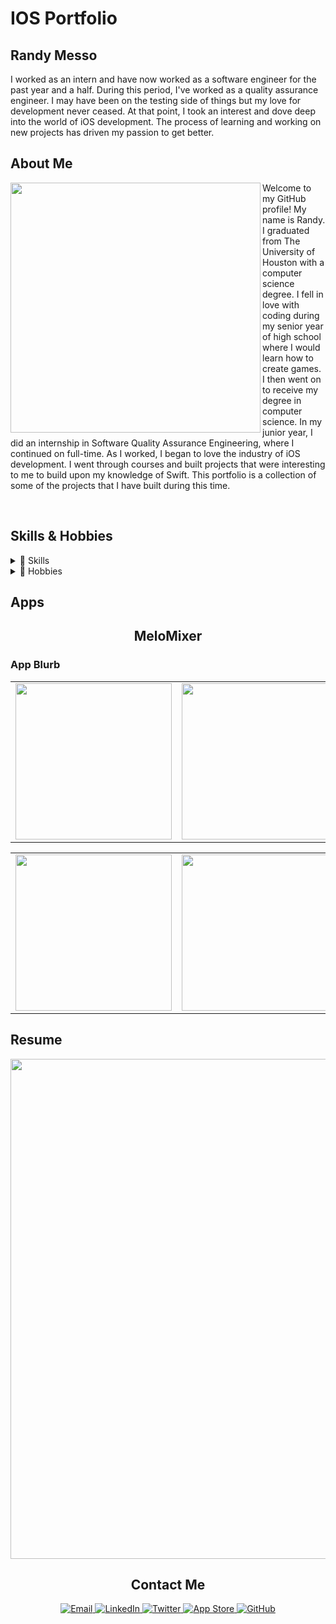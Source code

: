 # IOS Portfolio

## Randy Messo

<p align="left">
I worked as an intern and have now worked as a software engineer for the past year and a half. During this period, I've worked as a quality assurance engineer. I may have been on the testing side of things but my love for development never ceased. At that point, I took an interest and dove deep into the world of iOS development. The process of learning and working on new projects has driven my passion to get better.
</p>

## About Me

<img align="left" width="400" height="400" src="https://github.com/user-attachments/assets/e73533d5-f895-43b5-a395-180c7d0cd227">

<p align="left">
Welcome to my GitHub profile! My name is Randy. I graduated from The University of Houston with a computer science degree. I fell in love with coding during my senior year of high school where I would learn how to create games. I then went on to receive my degree in computer science. In my junior year, I did an internship in Software Quality Assurance Engineering, where I continued on full-time. As I worked, I began to love the industry of iOS development. I went through courses and built projects that were interesting to me to build upon my knowledge of Swift. This portfolio is a collection of some of the projects that I have built during this time. 

  
</p>

<br clear="all">

## Skills & Hobbies

<details>
<summary>📱 Skills</summary>

Proficient in Swift with a strong foundation in iOS app development using UIKit and some SwiftUI. Experienced in working with iOS components including Storyboard, database services like Core Data, UserDefaults, and Firebase. Skilled in using Xcode for development and debugging, and familiar with version control using services like Git and GitHub. Familiar with XCTest framework for writing and running unit tests, and experienced in implementing test-driven development (TDD) practices.
</details>

<details>
<summary>🎨 Hobbies</summary>

When I'm not coding, I enjoy:
- Playing/creating video games
- Being outdoors. Getting to see new places is always an experience!
- Playing sports with friends 
- Learning new skills, piano has been the recent topic of discussion
</details>

## Apps

<h2 align="center">MeloMixer</h2>
<h3 align="left">App Blurb</h3>

<table>
  <tr>
    <td align="center" width="33%">
      <img src="https://github.com/user-attachments/assets/e9fbcbc6-3bb2-4efe-bdee-554b9e87119d" width="250"/><br>
    </td>
    <td align="center" width="33%">
      <img src="https://github.com/user-attachments/assets/8434e234-7014-4a08-9e75-4af612191f5c" width="250"/><br>
    </td>
    <td align="center" width="33%">
      <img src="https://github.com/user-attachments/assets/131592ed-88b6-459d-ad32-18614382e6e9" width="250"/><br>
    </td>
  </tr>
</table>

<table>
  <tr>
    <td align="center" width="33%">
      <img src="https://github.com/user-attachments/assets/b447187e-0aba-4d96-8fa5-eaba4ccbe24e" width="250"/><br>
    </td>
    <td align="center" width="33%">
      <img src="https://github.com/user-attachments/assets/20abfd11-54ff-43cc-b9aa-77a855fb1111" width="250"/><br>
    </td>
    <td align="center" width="33%">
      <img src="https://github.com/user-attachments/assets/88760f31-0b76-4e17-9144-03620d863cac" width="250"/><br>
    </td>
  </tr>
</table>


## Resume

<img width="800" height="800" src="https://github.com/user-attachments/assets/878085ab-fe68-46a6-ac24-25c1490b1fbc">

<br clear="all">

<h2 align="center">Contact Me</h2>

<p align="center">
  <a href="mailto:randymesso@gmail.com">
    <img src="https://img.shields.io/badge/Email-D14836?style=for-the-badge&logo=gmail&logoColor=white" alt="Email" />
  </a>
  <a href="https://www.linkedin.com/in/randy-messo">
    <img src="https://img.shields.io/badge/LinkedIn-0077B5?style=for-the-badge&logo=linkedin&logoColor=white" alt="LinkedIn" />
  </a>
  <a href="https://twitter.com/yourtwitterhandle">
    <img src="https://img.shields.io/badge/Twitter-1DA1F2?style=for-the-badge&logo=twitter&logoColor=white" alt="Twitter" />
  </a>
  <a href="https://apps.apple.com/us/developer/your-name/id123456789">
    <img src="https://img.shields.io/badge/App_Store-0D96F6?style=for-the-badge&logo=app-store&logoColor=white" alt="App Store" />
  </a>
  <a href="https://github.com/randymesso">
    <img src="https://img.shields.io/badge/GitHub-100000?style=for-the-badge&logo=github&logoColor=white" alt="GitHub" />
  </a>
</p>


